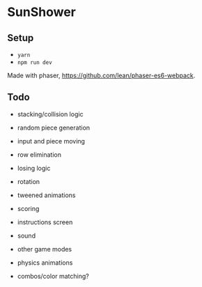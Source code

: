 # SunShower

## Setup

- `yarn`
- `npm run dev`

Made with phaser, https://github.com/lean/phaser-es6-webpack.

## Todo
- stacking/collision logic
- random piece generation
- input and piece moving
- row elimination
- losing logic
- rotation
- tweened animations
- scoring
- instructions screen

- sound
- other game modes
- physics animations
- combos/color matching?